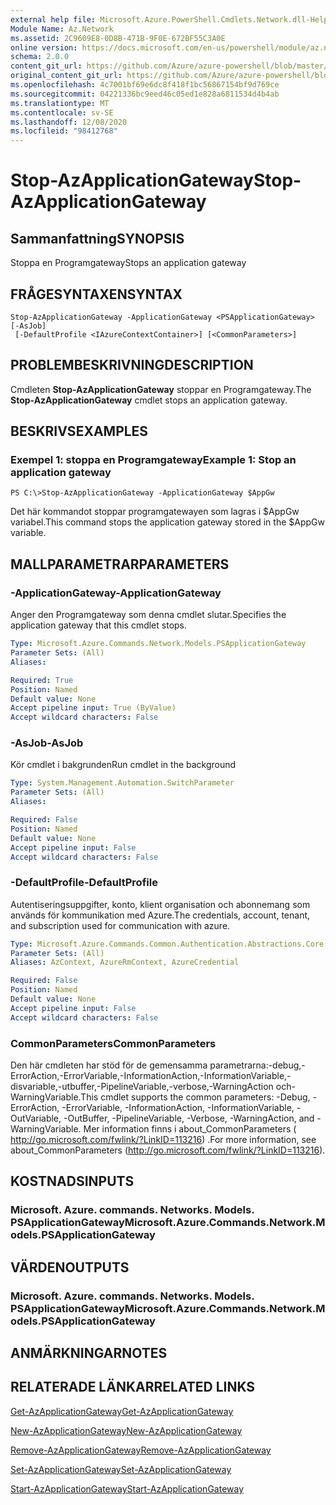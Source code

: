 ```yaml
---
external help file: Microsoft.Azure.PowerShell.Cmdlets.Network.dll-Help.xml
Module Name: Az.Network
ms.assetid: 2C9609E8-0D8B-471B-9F0E-672BF55C3A0E
online version: https://docs.microsoft.com/en-us/powershell/module/az.network/stop-azapplicationgateway
schema: 2.0.0
content_git_url: https://github.com/Azure/azure-powershell/blob/master/src/Network/Network/help/Stop-AzApplicationGateway.md
original_content_git_url: https://github.com/Azure/azure-powershell/blob/master/src/Network/Network/help/Stop-AzApplicationGateway.md
ms.openlocfilehash: 4c7001bf69e6dc8f418f1bc56867154bf9d769ce
ms.sourcegitcommit: 04221336bc9eed46c05ed1e828a6811534d4b4ab
ms.translationtype: MT
ms.contentlocale: sv-SE
ms.lasthandoff: 12/08/2020
ms.locfileid: "98412768"
---
```

# <span data-ttu-id="676c7-101">Stop-AzApplicationGateway</span><span class="sxs-lookup"><span data-stu-id="676c7-101">Stop-AzApplicationGateway</span></span>

## <span data-ttu-id="676c7-102">Sammanfattning</span><span class="sxs-lookup"><span data-stu-id="676c7-102">SYNOPSIS</span></span>
<span data-ttu-id="676c7-103">Stoppa en Programgateway</span><span class="sxs-lookup"><span data-stu-id="676c7-103">Stops an application gateway</span></span>

## <span data-ttu-id="676c7-104">FRÅGESYNTAXEN</span><span class="sxs-lookup"><span data-stu-id="676c7-104">SYNTAX</span></span>

```
Stop-AzApplicationGateway -ApplicationGateway <PSApplicationGateway> [-AsJob]
 [-DefaultProfile <IAzureContextContainer>] [<CommonParameters>]
```

## <span data-ttu-id="676c7-105">PROBLEMBESKRIVNING</span><span class="sxs-lookup"><span data-stu-id="676c7-105">DESCRIPTION</span></span>
<span data-ttu-id="676c7-106">Cmdleten **Stop-AzApplicationGateway** stoppar en Programgateway.</span><span class="sxs-lookup"><span data-stu-id="676c7-106">The **Stop-AzApplicationGateway** cmdlet stops an application gateway.</span></span>

## <span data-ttu-id="676c7-107">BESKRIVS</span><span class="sxs-lookup"><span data-stu-id="676c7-107">EXAMPLES</span></span>

### <span data-ttu-id="676c7-108">Exempel 1: stoppa en Programgateway</span><span class="sxs-lookup"><span data-stu-id="676c7-108">Example 1: Stop an application gateway</span></span>
```
PS C:\>Stop-AzApplicationGateway -ApplicationGateway $AppGw
```

<span data-ttu-id="676c7-109">Det här kommandot stoppar programgatewayen som lagras i $AppGw variabel.</span><span class="sxs-lookup"><span data-stu-id="676c7-109">This command stops the application gateway stored in the $AppGw variable.</span></span>

## <span data-ttu-id="676c7-110">MALLPARAMETRAR</span><span class="sxs-lookup"><span data-stu-id="676c7-110">PARAMETERS</span></span>

### <span data-ttu-id="676c7-111">-ApplicationGateway</span><span class="sxs-lookup"><span data-stu-id="676c7-111">-ApplicationGateway</span></span>
<span data-ttu-id="676c7-112">Anger den Programgateway som denna cmdlet slutar.</span><span class="sxs-lookup"><span data-stu-id="676c7-112">Specifies the application gateway that this cmdlet stops.</span></span>

```yaml
Type: Microsoft.Azure.Commands.Network.Models.PSApplicationGateway
Parameter Sets: (All)
Aliases:

Required: True
Position: Named
Default value: None
Accept pipeline input: True (ByValue)
Accept wildcard characters: False
```

### <span data-ttu-id="676c7-113">-AsJob</span><span class="sxs-lookup"><span data-stu-id="676c7-113">-AsJob</span></span>
<span data-ttu-id="676c7-114">Kör cmdlet i bakgrunden</span><span class="sxs-lookup"><span data-stu-id="676c7-114">Run cmdlet in the background</span></span>

```yaml
Type: System.Management.Automation.SwitchParameter
Parameter Sets: (All)
Aliases:

Required: False
Position: Named
Default value: None
Accept pipeline input: False
Accept wildcard characters: False
```

### <span data-ttu-id="676c7-115">-DefaultProfile</span><span class="sxs-lookup"><span data-stu-id="676c7-115">-DefaultProfile</span></span>
<span data-ttu-id="676c7-116">Autentiseringsuppgifter, konto, klient organisation och abonnemang som används för kommunikation med Azure.</span><span class="sxs-lookup"><span data-stu-id="676c7-116">The credentials, account, tenant, and subscription used for communication with azure.</span></span>

```yaml
Type: Microsoft.Azure.Commands.Common.Authentication.Abstractions.Core.IAzureContextContainer
Parameter Sets: (All)
Aliases: AzContext, AzureRmContext, AzureCredential

Required: False
Position: Named
Default value: None
Accept pipeline input: False
Accept wildcard characters: False
```

### <span data-ttu-id="676c7-117">CommonParameters</span><span class="sxs-lookup"><span data-stu-id="676c7-117">CommonParameters</span></span>
<span data-ttu-id="676c7-118">Den här cmdleten har stöd för de gemensamma parametrarna:-debug,-ErrorAction,-ErrorVariable,-InformationAction,-InformationVariable,-disvariable,-utbuffer,-PipelineVariable,-verbose,-WarningAction och-WarningVariable.</span><span class="sxs-lookup"><span data-stu-id="676c7-118">This cmdlet supports the common parameters: -Debug, -ErrorAction, -ErrorVariable, -InformationAction, -InformationVariable, -OutVariable, -OutBuffer, -PipelineVariable, -Verbose, -WarningAction, and -WarningVariable.</span></span> <span data-ttu-id="676c7-119">Mer information finns i about_CommonParameters ( http://go.microsoft.com/fwlink/?LinkID=113216) .</span><span class="sxs-lookup"><span data-stu-id="676c7-119">For more information, see about_CommonParameters (http://go.microsoft.com/fwlink/?LinkID=113216).</span></span>

## <span data-ttu-id="676c7-120">KOSTNADS</span><span class="sxs-lookup"><span data-stu-id="676c7-120">INPUTS</span></span>

### <span data-ttu-id="676c7-121">Microsoft. Azure. commands. Networks. Models. PSApplicationGateway</span><span class="sxs-lookup"><span data-stu-id="676c7-121">Microsoft.Azure.Commands.Network.Models.PSApplicationGateway</span></span>

## <span data-ttu-id="676c7-122">VÄRDEN</span><span class="sxs-lookup"><span data-stu-id="676c7-122">OUTPUTS</span></span>

### <span data-ttu-id="676c7-123">Microsoft. Azure. commands. Networks. Models. PSApplicationGateway</span><span class="sxs-lookup"><span data-stu-id="676c7-123">Microsoft.Azure.Commands.Network.Models.PSApplicationGateway</span></span>

## <span data-ttu-id="676c7-124">ANMÄRKNINGAR</span><span class="sxs-lookup"><span data-stu-id="676c7-124">NOTES</span></span>

## <span data-ttu-id="676c7-125">RELATERADE LÄNKAR</span><span class="sxs-lookup"><span data-stu-id="676c7-125">RELATED LINKS</span></span>

[<span data-ttu-id="676c7-126">Get-AzApplicationGateway</span><span class="sxs-lookup"><span data-stu-id="676c7-126">Get-AzApplicationGateway</span></span>](./Get-AzApplicationGateway.md)

[<span data-ttu-id="676c7-127">New-AzApplicationGateway</span><span class="sxs-lookup"><span data-stu-id="676c7-127">New-AzApplicationGateway</span></span>](./New-AzApplicationGateway.md)

[<span data-ttu-id="676c7-128">Remove-AzApplicationGateway</span><span class="sxs-lookup"><span data-stu-id="676c7-128">Remove-AzApplicationGateway</span></span>](./Remove-AzApplicationGateway.md)

[<span data-ttu-id="676c7-129">Set-AzApplicationGateway</span><span class="sxs-lookup"><span data-stu-id="676c7-129">Set-AzApplicationGateway</span></span>](./Set-AzApplicationGateway.md)

[<span data-ttu-id="676c7-130">Start-AzApplicationGateway</span><span class="sxs-lookup"><span data-stu-id="676c7-130">Start-AzApplicationGateway</span></span>](./Start-AzApplicationGateway.md)



